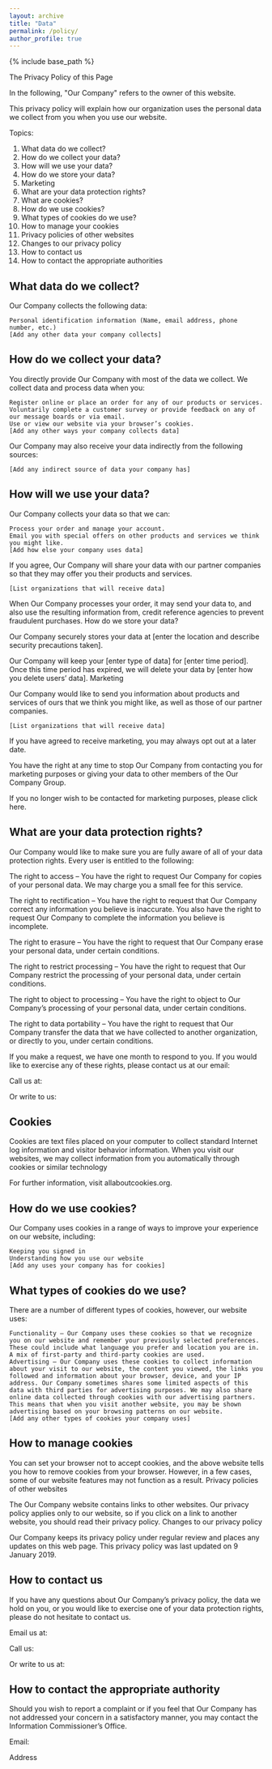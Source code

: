 ```yaml
---
layout: archive
title: "Data"
permalink: /policy/
author_profile: true
---
```


{% include base_path %}


The Privacy Policy of this Page

In the following, "Our Company" refers to the owner of this website.

This privacy policy will explain how our organization uses the personal data we collect from you when you use our website.

Topics:

1. What data do we collect?
1. How do we collect your data?
1. How will we use your data?
1. How do we store your data?
1. Marketing
1. What are your data protection rights?
1. What are cookies?
1. How do we use cookies?
1. What types of cookies do we use?
1. How to manage your cookies
1. Privacy policies of other websites
1. Changes to our privacy policy
1. How to contact us
1. How to contact the appropriate authorities

## What data do we collect?

Our Company collects the following data:

    Personal identification information (Name, email address, phone number, etc.)
    [Add any other data your company collects]

## How do we collect your data?

You directly provide Our Company with most of the data we collect. We collect data and process data when you:

    Register online or place an order for any of our products or services.
    Voluntarily complete a customer survey or provide feedback on any of our message boards or via email.
    Use or view our website via your browser’s cookies.
    [Add any other ways your company collects data]

Our Company may also receive your data indirectly from the following sources:

    [Add any indirect source of data your company has]

## How will we use your data?

Our Company collects your data so that we can:

    Process your order and manage your account.
    Email you with special offers on other products and services we think you might like.
    [Add how else your company uses data]

If you agree, Our Company will share your data with our partner companies so that they may offer you their products and services.

    [List organizations that will receive data]

When Our Company processes your order, it may send your data to, and also use the resulting information from, credit reference agencies to prevent fraudulent purchases.
How do we store your data?

Our Company securely stores your data at [enter the location and describe security precautions taken].

Our Company will keep your [enter type of data] for [enter time period]. Once this time period has expired, we will delete your data by [enter how you delete users’ data].
Marketing

Our Company would like to send you information about products and services of ours that we think you might like, as well as those of our partner companies.

    [List organizations that will receive data]

If you have agreed to receive marketing, you may always opt out at a later date.

You have the right at any time to stop Our Company from contacting you for marketing purposes or giving your data to other members of the Our Company Group.

If you no longer wish to be contacted for marketing purposes, please click here.


## What are your data protection rights?

Our Company would like to make sure you are fully aware of all of your data protection rights. Every user is entitled to the following:

The right to access – You have the right to request Our Company for copies of your personal data. We may charge you a small fee for this service.

The right to rectification – You have the right to request that Our Company correct any information you believe is inaccurate. You also have the right to request Our Company to complete the information you believe is incomplete.

The right to erasure – You have the right to request that Our Company erase your personal data, under certain conditions.

The right to restrict processing – You have the right to request that Our Company restrict the processing of your personal data, under certain conditions.

The right to object to processing – You have the right to object to Our Company’s processing of your personal data, under certain conditions.

The right to data portability – You have the right to request that Our Company transfer the data that we have collected to another organization, or directly to you, under certain conditions.

If you make a request, we have one month to respond to you. If you would like to exercise any of these rights, please contact us at our email:

Call us at:

Or write to us:

## Cookies

Cookies are text files placed on your computer to collect standard Internet log information and visitor behavior information. When you visit our websites, we may collect information from you automatically through cookies or similar technology

For further information, visit allaboutcookies.org.

## How do we use cookies?

Our Company uses cookies in a range of ways to improve your experience on our website, including:

    Keeping you signed in
    Understanding how you use our website
    [Add any uses your company has for cookies]

## What types of cookies do we use?

There are a number of different types of cookies, however, our website uses:

    Functionality – Our Company uses these cookies so that we recognize you on our website and remember your previously selected preferences. These could include what language you prefer and location you are in. A mix of first-party and third-party cookies are used.
    Advertising – Our Company uses these cookies to collect information about your visit to our website, the content you viewed, the links you followed and information about your browser, device, and your IP address. Our Company sometimes shares some limited aspects of this data with third parties for advertising purposes. We may also share online data collected through cookies with our advertising partners. This means that when you visit another website, you may be shown advertising based on your browsing patterns on our website.
    [Add any other types of cookies your company uses]

## How to manage cookies

You can set your browser not to accept cookies, and the above website tells you how to remove cookies from your browser. However, in a few cases, some of our website features may not function as a result.
Privacy policies of other websites

The Our Company website contains links to other websites. Our privacy policy applies only to our website, so if you click on a link to another website, you should read their privacy policy.
Changes to our privacy policy

Our Company keeps its privacy policy under regular review and places any updates on this web page. This privacy policy was last updated on 9 January 2019.

## How to contact us

If you have any questions about Our Company’s privacy policy, the data we hold on you, or you would like to exercise one of your data protection rights, please do not hesitate to contact us.

Email us at:

Call us:

Or write to us at:

## How to contact the appropriate authority

Should you wish to report a complaint or if you feel that Our Company has not addressed your concern in a satisfactory manner, you may contact the Information Commissioner’s Office.

Email:

Address